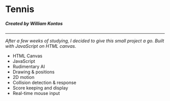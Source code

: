 # **Tennis**
##### Created by William Kontos

-----------------------

_After a few weeks of studying, I decided to give this small project a go. Built with JavaScript on HTML canvas._ 

+ HTML Canvas
+ JavaScript
+ Rudimentary AI
+ Drawing & positions
+ 2D motion
+ Collision detection & response
+ Score keeping and display
+ Real-time mouse input
